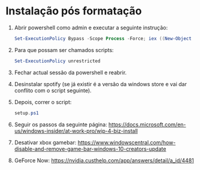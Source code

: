 # Instalação pós formatação

1. Abrir powershell como admin e executar a seguinte instrução:

    ``` Powershell
    Set-ExecutionPolicy Bypass -Scope Process -Force; iex ((New-Object System.Net.WebClient).DownloadString('https://chocolatey.org/install.ps1'))
    ```

2. Para que possam ser chamados scripts:

    ``` Powershell
    Set-ExecutionPolicy unrestricted
    ```

3. Fechar actual sessão da powershell e reabrir.
4. Desinstalar spotify (se já existir é a versão da windows store e vai dar conflito com o script seguinte).
5. Depois, correr o script:

    ``` Powershell
    setup.ps1
    ```

6. Seguir os passos da seguinte página: <https://docs.microsoft.com/en-us/windows-insider/at-work-pro/wip-4-biz-install>
7. Desativar xbox gamebar: <https://www.windowscentral.com/how-disable-and-remove-game-bar-windows-10-creators-update>
8. GeForce Now: <https://nvidia.custhelp.com/app/answers/detail/a_id/4481>

